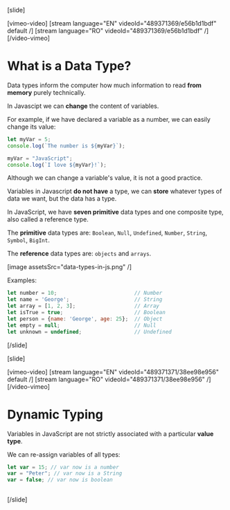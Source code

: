 [slide]


[vimeo-video]
[stream language="EN" videoId="489371369/e56b1d1bdf" default /]
[stream language="RO" videoId="489371369/e56b1d1bdf"  /]
[/video-vimeo]

# What is a Data Type?
Data types inform the computer how much information to read **from memory** purely technically.

In Javascipt we can **change** the content of variables. 

For example, if we have declared a variable as a number, we can easily change its value:

``` js live
let myVar = 5;
console.log(`The number is ${myVar}`);

myVar = "JavaScript";
console.log(`I love ${myVar}!`);
```
Although we can change a variable's value, it is not a good practice.

Variables in Javascript **do not have** a type, we can **store** whatever types of data we want, but the data has a type.

In JavaScript, we have **seven primitive** data types and one composite type, also called a reference type.

The **primitive** data types are: `Boolean`, `Null`, `Undefined`, `Number`, `String`, `Symbol`, `BigInt`.

The **reference** data types are: `objects` and `arrays`.

[image assetsSrc="data-types-in-js.png" /]

Examples:
``` js
let number = 10; 					     // Number
let name = 'George';				     // String
let array = [1, 2, 3];				     // Array
let isTrue = true;					     // Boolean
let person = {name: 'George', age: 25};	 // Object
let empty = null;					     // Null
let unknown = undefined;				 // Undefined
```
[/slide]


[slide]

[vimeo-video]
[stream language="EN" videoId="489371371/38ee98e956" default /]
[stream language="RO" videoId="489371371/38ee98e956"  /]
[/video-vimeo]


# Dynamic Typing

Variables in JavaScript are not strictly associated with a particular **value type**.

We can re-assign variables of all types:

``` js
let var = 15; // var now is a number
var = "Peter"; // var now is a String
var = false; // var now is boolean
 
```



[/slide]